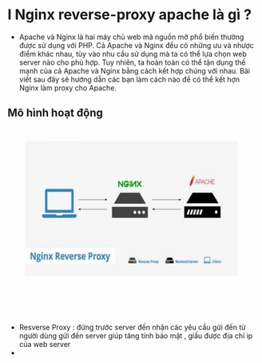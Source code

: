 # I Nginx reverse-proxy apache  là gì ?
- Apache và Nginx là hai máy chủ web mã nguồn mở phổ biến thường được sử dụng với PHP. Cả Apache và Nginx đều có những ưu và nhược điểm khác nhau, tùy vào nhu cầu sử dụng mà ta có thể lựa chọn web server nào cho phù hợp. Tuy nhiên, ta hoàn toàn có thể tận dụng thế mạnh của cả Apache và Nginx bằng cách kết hợp chúng với nhau. Bài viết sau đây sẽ hướng dẫn các bạn làm cách nào để có thể kết hợn Nginx làm proxy cho Apache.
## Mô hình hoạt động

<img src="img/1.PNG">

- Resverse Proxy : đứng trước server đến nhận các yêu cầu gửi đến từ người dùng gửi đến server giúp tăng tính bảo mật , giấu được địa chỉ ip của web server 
- 